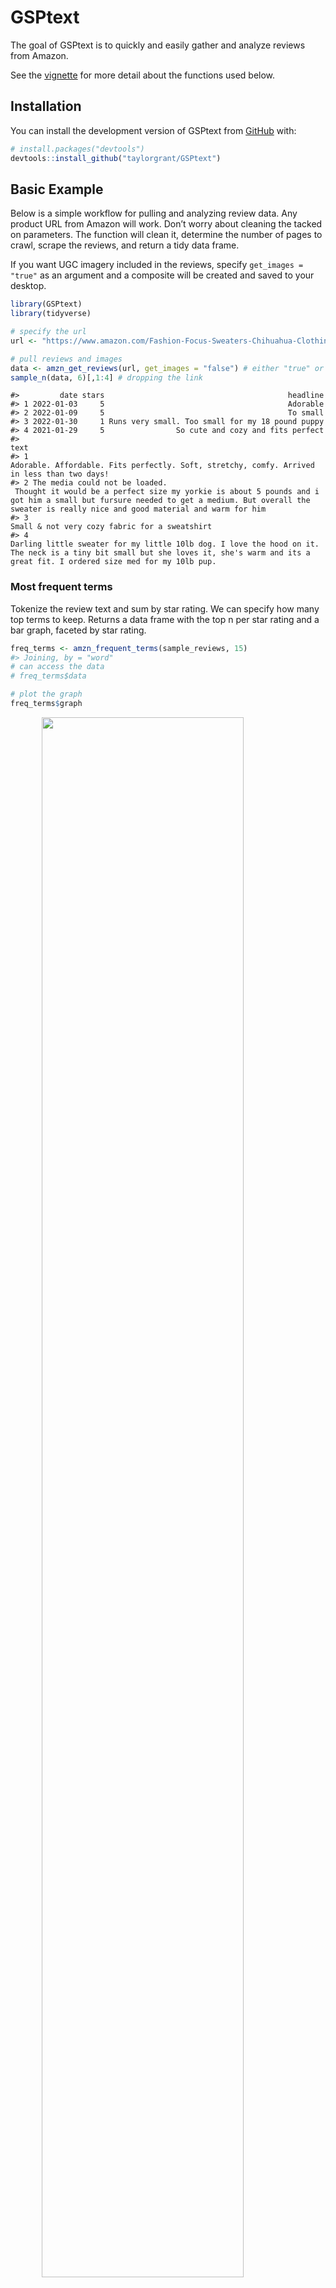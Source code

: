 
<!-- README.md is generated from README.Rmd. Please edit that file -->

# GSPtext

<!-- badges: start -->
<!-- badges: end -->

The goal of GSPtext is to quickly and easily gather and analyze reviews
from Amazon.

See the
[vignette](https://github.com/taylorgrant/GSPtext/blob/main/vignettes/GSPtext.Rmd)
for more detail about the functions used below.

## Installation

You can install the development version of GSPtext from
[GitHub](https://github.com/) with:

``` r
# install.packages("devtools")
devtools::install_github("taylorgrant/GSPtext")
```

## Basic Example

Below is a simple workflow for pulling and analyzing review data. Any
product URL from Amazon will work. Don’t worry about cleaning the tacked
on parameters. The function will clean it, determine the number of pages
to crawl, scrape the reviews, and return a tidy data frame.

If you want UGC imagery included in the reviews, specify
`get_images = "true"` as an argument and a composite will be created and
saved to your desktop.

``` r
library(GSPtext)
library(tidyverse)

# specify the url 
url <- "https://www.amazon.com/Fashion-Focus-Sweaters-Chihuahua-Clothing/dp/B07L1LHNGN/?_encoding=UTF8"

# pull reviews and images 
data <- amzn_get_reviews(url, get_images = "false") # either "true" or "false" for images
sample_n(data, 6)[,1:4] # dropping the link
```

    #>         date stars                                         headline
    #> 1 2022-01-03     5                                         Adorable
    #> 2 2022-01-09     5                                         To small
    #> 3 2022-01-30     1 Runs very small. Too small for my 18 pound puppy
    #> 4 2021-01-29     5                So cute and cozy and fits perfect
    #>                                                                                                                                                                                                                                                                                                          text
    #> 1                                                                                                                                                                                                                 Adorable. Affordable. Fits perfectly. Soft, stretchy, comfy. Arrived in less than two days!
    #> 2 The media could not be loaded.                                                                           Thought it would be a perfect size my yorkie is about 5 pounds and i got him a small but fursure needed to get a medium. But overall the sweater is really nice and good material and warm for him
    #> 3                                                                                                                                                                                                                                                               Small & not very cozy fabric for a sweatshirt
    #> 4                                                                                                                    Darling little sweater for my little 10lb dog. I love the hood on it. The neck is a tiny bit small but she loves it, she's warm and its a great fit. I ordered size med for my 10lb pup.

### Most frequent terms

Tokenize the review text and sum by star rating. We can specify how many
top terms to keep. Returns a data frame with the top n per star rating
and a bar graph, faceted by star rating.

``` r
freq_terms <- amzn_frequent_terms(sample_reviews, 15)
#> Joining, by = "word"
# can access the data 
# freq_terms$data

# plot the graph
freq_terms$graph
```

<img src="man/figures/README-freq_terms-1.png" width="80%" style="display: block; margin: auto;" />

### How have ratings changed over time

Track ratings over time the product has been on Amazon. Specify whether
it’s annual or monthly, bar or line plot, and whether to include a trend
line (either “loess” or “lm”).

``` r
library(patchwork)
p1 <- amzn_ratings_over_time(sample_reviews, time = "year", viz_type = 'bar')
p2 <- amzn_ratings_over_time(sample_reviews, time = "month", viz_type = 'line', trend = "lm")
p1 + p2
#> `geom_smooth()` using formula 'y ~ x'
```

<img src="man/figures/README-patch_time-1.png" width="80%" style="display: block; margin: auto;" />

### Plotting terms by their average ratings

For every term, calculate how frequently its used in the data set,
estimate the average rating of the reviews that include that word, and
then plot it as a scatter plot. The overall average rating for the
product is represented by a dashed line, so terms above (below) that
line are more often associated with positive (negative) reviews. This is
interesting when looking for language to tie back to a product.

``` r
amzn_terms_by_rating(sample_reviews)
#> Joining, by = "word"
```

<img src="man/figures/README-scatter_term-1.png" width="80%" style="display: block; margin: auto;" />

### Wordclouds

Some people want them, so there are three types. Overall across all
ratings, comparative based upon low (1 & 2 star) and high (4 and 5 star)
ratings, and comparative based upon positive or negative sentiment.
Sentiment is estimated usign the
[Bing](https://www.cs.uic.edu/~liub/FBS/sentiment-analysis.html)
lexicon.

``` r
# amzn_review_wc(sample_reviews, type = "overall") # total
# amzn_review_wc(sample_reviews, type = "comparison", comp_type = "sentiment") # by sentiment
amzn_review_wc(sample_reviews, type = "comparison", comp_type = "rating") # by hi and lo rating
#> Splitting terms by Hi (5 & 4 star) and Lo (1 & 2 star) reviews
```

<img src="man/figures/README-wordcloud-1.png" width="80%" style="display: block; margin: auto;" />

### Put the terms in context

Convenience function that wraps around the `kwic()` function from the
quanteda package <https://quanteda.io/>. Dig into how specific words are
being used either via word match, regex, or phrase matching. Control the
window - the number of terms returned on either side of the key term.

``` r
# term_context(sample_reviews, pattern = "perfect", window = 8, valuetype = "glob") # standard
# term_context(sample_reviews, pattern = "perf", valuetype = "regex", window = 4) # regex
term_context(sample_reviews, pattern = "perfect fit", window = 4) # phrase
#> Keyword-in-context with 11 matches.                                                      
#>   [text92, 33:34]      if you want the | perfect fit |
#>  [text138, 12:13]  I purchased a small | Perfect fit |
#>  [text188, 80:81]       him and it's a | perfect fit |
#>    [text205, 6:7]       easy to put on | perfect fit |
#>  [text336, 12:13]     the medium was a | perfect fit |
#>    [text368, 1:2]                      | Perfect fit |
#>  [text392, 30:31]       and this was a | perfect fit |
#>    [text597, 4:5] So freaking adorable | Perfect fit |
#>    [text651, 2:3]                Loved | perfect fit |
#>    [text663, 4:5]           This was a | perfect fit |
#>    [text756, 1:2]                      | Perfect fit |
#>                            
#>                            
#>  nice soft fabric He       
#>  Very nice product and     
#>  for my tiny chiweenies    
#>  He hates wearing clothing 
#>  Although she hates clothes
#>  Although I hate that      
#>  and soft Update Love      
#>  for my Maltese            
#>  for my baby She           
#> 
```

### Track emotional valence of reviews

Using the [NRC
lexicon](https://saifmohammad.com/WebPages/NRC-Emotion-Lexicon.htm#:~:text=NRC%20Word%2DEmotion%20Association%20Lexicon,were%20manually%20done%20by%20crowdsourcing.)
to match terms to emotions. What emotions are more prevalent with 5 star
reviews compared to 1 star?

``` r
library(patchwork)
emotion <- text_to_emotion(sample_reviews)
#> Joining, by = "word"
#> Joining, by = "word"
# emotion$data
p1 <-emotion$graph1
p2 <- emotion$graph2
p1 / p2
```

<img src="man/figures/README-emotion-1.png" width="80%" style="display: block; margin: auto;" />

### Estimate the sentiment of the reviews

Estimating sentiment of each review using the
[sentimentr](https://github.com/trinker/sentimentr) package from Rinker.
Sentiment is calculated at the sentence level and the “review
senetiment” is then the weighted average across all sentences comprising
that review. The package accounts for “valence shifters” by adding
additional weights for terms that can negate or amplify sentiment.

The returned data is the full review data frame with sentiment data
added - word count for each review, standard deviation for the sentiment
estimate for each review (only if the review includes more than 1
sentence), and the estimated sentiment for each review.

``` r
sentiment <- amzn_review_sentiment(sample_reviews)
#> Estimating the sentiment for each review. This will just take a minute...
sentiment$graph
```

<img src="man/figures/README-sentiment-1.png" width="80%" style="display: block; margin: auto;" />

### Co-occurrence networks

Visualize which terms most frequently co-occur within reviews. These are
split out by star rating, the user must specify which star rating to
plot and the floor number of co-occurrences that must be present.

``` r
# term co-occurrence 
# amzn_cooccur_net(sample_reviews, star = 1, nn = 4)
amzn_cooccur_net(sample_reviews, star = 5, nn = 15)
#> With a floor of 15 co-occurrences, the graph is based on 58 word pairs...
```

<img src="man/figures/README-coocur-1.png" width="80%" style="display: block; margin: auto;" />
